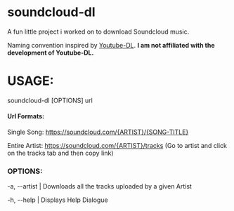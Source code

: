 # soundcloud-dl
A fun little project i worked on to download Soundcloud music. 

Naming convention inspired by [Youtube-DL](https://github.com/rg3/youtube-dl). 
**I am not affiliated with the development of Youtube-DL.**

# USAGE:

soundcloud-dl [OPTIONS] url

#### Url Formats: 

Single Song: https://soundcloud.com/{ARTIST}/{SONG-TITLE}

Entire Artist: https://soundcloud.com/{ARTIST}/tracks (Go to artist and click on the tracks tab and then copy link)

### OPTIONS:

-a, --artist |
       Downloads all the tracks uploaded by a given Artist

 -h, --help  |
       Displays Help Dialogue

